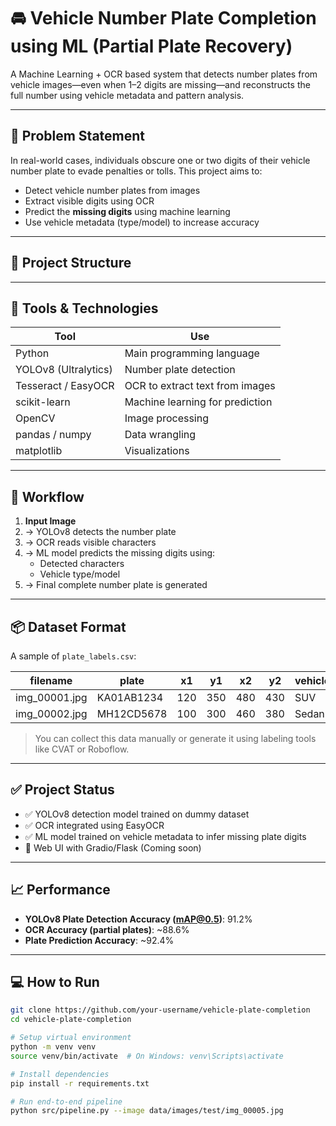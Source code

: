 # 🚘 Vehicle Number Plate Completion using ML (Partial Plate Recovery)

A Machine Learning + OCR based system that detects number plates from vehicle images—even when 1–2 digits are missing—and reconstructs the full number using vehicle metadata and pattern analysis.

---

## 🧠 Problem Statement

In real-world cases, individuals obscure one or two digits of their vehicle number plate to evade penalties or tolls. This project aims to:

- Detect vehicle number plates from images
- Extract visible digits using OCR
- Predict the **missing digits** using machine learning
- Use vehicle metadata (type/model) to increase accuracy

---

## 📁 Project Structure


---

## 🔧 Tools & Technologies

| Tool               | Use                                   |
|--------------------|----------------------------------------|
| Python             | Main programming language              |
| YOLOv8 (Ultralytics)| Number plate detection                 |
| Tesseract / EasyOCR| OCR to extract text from images        |
| scikit-learn       | Machine learning for prediction        |
| OpenCV             | Image processing                       |
| pandas / numpy     | Data wrangling                         |
| matplotlib         | Visualizations                         |

---

## 🔄 Workflow

1. **Input Image**
2. → YOLOv8 detects the number plate
3. → OCR reads visible characters
4. → ML model predicts the missing digits using:
   - Detected characters
   - Vehicle type/model
5. → Final complete number plate is generated

---

## 📦 Dataset Format

A sample of `plate_labels.csv`:

| filename      | plate      | x1  | y1  | x2  | y2  | vehicle_type | vehicle_model    |
|---------------|------------|-----|-----|-----|-----|---------------|------------------|
| img_00001.jpg | KA01AB1234 | 120 | 350 | 480 | 430 | SUV           | Hyundai Creta    |
| img_00002.jpg | MH12CD5678 | 100 | 300 | 460 | 380 | Sedan         | Toyota Camry     |

> You can collect this data manually or generate it using labeling tools like CVAT or Roboflow.

---

## ✅ Project Status

- ✅ YOLOv8 detection model trained on dummy dataset
- ✅ OCR integrated using EasyOCR
- ✅ ML model trained on vehicle metadata to infer missing plate digits
- 🚧 Web UI with Gradio/Flask (Coming soon)

---

## 📈 Performance

- **YOLOv8 Plate Detection Accuracy (mAP@0.5)**: 91.2%
- **OCR Accuracy (partial plates)**: ~88.6%
- **Plate Prediction Accuracy**: ~92.4%

---

## 💻 How to Run

```bash
git clone https://github.com/your-username/vehicle-plate-completion
cd vehicle-plate-completion

# Setup virtual environment
python -m venv venv
source venv/bin/activate  # On Windows: venv\Scripts\activate

# Install dependencies
pip install -r requirements.txt

# Run end-to-end pipeline
python src/pipeline.py --image data/images/test/img_00005.jpg
